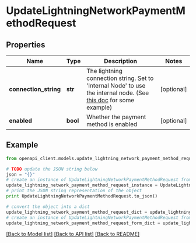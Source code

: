 # UpdateLightningNetworkPaymentMethodRequest


## Properties
Name | Type | Description | Notes
------------ | ------------- | ------------- | -------------
**connection_string** | **str** | The lightning connection string. Set to &#39;Internal Node&#39; to use the internal node. (See [this doc](https://github.com/btcpayserver/BTCPayServer.Lightning/blob/master/README.md#examples) for some example) | [optional] 
**enabled** | **bool** | Whether the payment method is enabled | [optional] 

## Example

```python
from openapi_client.models.update_lightning_network_payment_method_request import UpdateLightningNetworkPaymentMethodRequest

# TODO update the JSON string below
json = "{}"
# create an instance of UpdateLightningNetworkPaymentMethodRequest from a JSON string
update_lightning_network_payment_method_request_instance = UpdateLightningNetworkPaymentMethodRequest.from_json(json)
# print the JSON string representation of the object
print UpdateLightningNetworkPaymentMethodRequest.to_json()

# convert the object into a dict
update_lightning_network_payment_method_request_dict = update_lightning_network_payment_method_request_instance.to_dict()
# create an instance of UpdateLightningNetworkPaymentMethodRequest from a dict
update_lightning_network_payment_method_request_form_dict = update_lightning_network_payment_method_request.from_dict(update_lightning_network_payment_method_request_dict)
```
[[Back to Model list]](../README.md#documentation-for-models) [[Back to API list]](../README.md#documentation-for-api-endpoints) [[Back to README]](../README.md)


